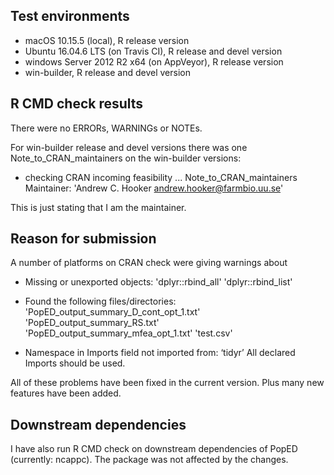 ## Test environments
* macOS 10.15.5 (local), R release version
* Ubuntu 16.04.6 LTS (on Travis CI), R release and devel version
* windows Server 2012 R2 x64 (on AppVeyor), R release version
* win-builder, R release and devel version

## R CMD check results
There were no ERRORs, WARNINGs or NOTEs. 

For win-builder release and devel versions there was one
Note_to_CRAN_maintainers on the win-builder versions:
   
* checking CRAN incoming feasibility ... Note_to_CRAN_maintainers
Maintainer: 'Andrew C. Hooker <andrew.hooker@farmbio.uu.se>'

This is just stating that I am the maintainer.  

## Reason for submission
A number of platforms on CRAN check were giving warnings about

* Missing or unexported objects:
     'dplyr::rbind_all' 'dplyr::rbind_list' 

* Found the following files/directories:
     'PopED_output_summary_D_cont_opt_1.txt' 'PopED_output_summary_RS.txt'
     'PopED_output_summary_mfea_opt_1.txt' 'test.csv' 

* Namespace in Imports field not imported from: ‘tidyr’
     All declared Imports should be used.
     

All of these problems have been fixed in the current version. 
Plus many new features have been added.
   
## Downstream dependencies
I have also run R CMD check on downstream dependencies of PopED (currently: ncappc). The package was not affected by the changes.
